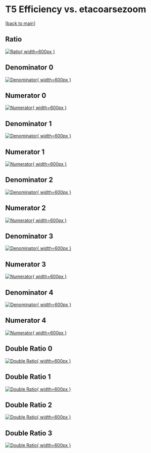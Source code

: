 # T5 Efficiency vs. etacoarsezoom

[[back to main](./)]



## Ratio

[![Ratio](../mtv/var/T5_loweta_13_1_eff_etacoarsezoom.png){ width=600px }](../mtv/var/T5_loweta_13_1_eff_etacoarsezoom.pdf)

## Denominator 0

[![Denominator](../mtv/den/T5_loweta_13_1_eff_etacoarsezoom_den0.png){ width=600px }](../mtv/den/T5_loweta_13_1_eff_etacoarsezoom_den0.pdf)

## Numerator 0

[![Numerator](../mtv/num/T5_loweta_13_1_eff_etacoarsezoom_num0.png){ width=600px }](../mtv/num/T5_loweta_13_1_eff_etacoarsezoom_num0.pdf)

## Denominator 1

[![Denominator](../mtv/den/T5_loweta_13_1_eff_etacoarsezoom_den1.png){ width=600px }](../mtv/den/T5_loweta_13_1_eff_etacoarsezoom_den1.pdf)

## Numerator 1

[![Numerator](../mtv/num/T5_loweta_13_1_eff_etacoarsezoom_num1.png){ width=600px }](../mtv/num/T5_loweta_13_1_eff_etacoarsezoom_num1.pdf)

## Denominator 2

[![Denominator](../mtv/den/T5_loweta_13_1_eff_etacoarsezoom_den2.png){ width=600px }](../mtv/den/T5_loweta_13_1_eff_etacoarsezoom_den2.pdf)

## Numerator 2

[![Numerator](../mtv/num/T5_loweta_13_1_eff_etacoarsezoom_num2.png){ width=600px }](../mtv/num/T5_loweta_13_1_eff_etacoarsezoom_num2.pdf)

## Denominator 3

[![Denominator](../mtv/den/T5_loweta_13_1_eff_etacoarsezoom_den3.png){ width=600px }](../mtv/den/T5_loweta_13_1_eff_etacoarsezoom_den3.pdf)

## Numerator 3

[![Numerator](../mtv/num/T5_loweta_13_1_eff_etacoarsezoom_num3.png){ width=600px }](../mtv/num/T5_loweta_13_1_eff_etacoarsezoom_num3.pdf)

## Denominator 4

[![Denominator](../mtv/den/T5_loweta_13_1_eff_etacoarsezoom_den4.png){ width=600px }](../mtv/den/T5_loweta_13_1_eff_etacoarsezoom_den4.pdf)

## Numerator 4

[![Numerator](../mtv/num/T5_loweta_13_1_eff_etacoarsezoom_num4.png){ width=600px }](../mtv/num/T5_loweta_13_1_eff_etacoarsezoom_num4.pdf)

## Double Ratio 0

[![Double Ratio](../mtv/ratio/T5_loweta_13_1_eff_etacoarsezoom_ratio0.png){ width=600px }](../mtv/ratio/T5_loweta_13_1_eff_etacoarsezoom_ratio0.pdf)

## Double Ratio 1

[![Double Ratio](../mtv/ratio/T5_loweta_13_1_eff_etacoarsezoom_ratio1.png){ width=600px }](../mtv/ratio/T5_loweta_13_1_eff_etacoarsezoom_ratio1.pdf)

## Double Ratio 2

[![Double Ratio](../mtv/ratio/T5_loweta_13_1_eff_etacoarsezoom_ratio2.png){ width=600px }](../mtv/ratio/T5_loweta_13_1_eff_etacoarsezoom_ratio2.pdf)

## Double Ratio 3

[![Double Ratio](../mtv/ratio/T5_loweta_13_1_eff_etacoarsezoom_ratio3.png){ width=600px }](../mtv/ratio/T5_loweta_13_1_eff_etacoarsezoom_ratio3.pdf)

